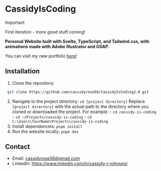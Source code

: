 # CassidyIsCoding

> [!IMPORTANT]
> First iteration - more good stuff coming!

**Personal Website built with Svelte, TypeScript, and Tailwind.css, with animations made with Adobe Illustrator and GSAP.**

You can visit my new portfolio [here!](https://www.cassidyiscoding.com/) 

## Installation

1. Clone the repository:

```sh
 git clone https://github.com/cassidyrose56/CassidyIsCoding2.0.git
```

2. Navigate to the project directory: `cd [project directory]`
   Replace `[project directory]` with the actual path to the directory where you cloned or downloaded the project. For example: - `cd cassidy-is-coding` - `cd ~/Projects/cassidy-is-coding` - `cd C:\Users\YourName\Projects\cassidy-is-coding`
3. Install dependencies: `pnpm install`
4. Run the website locally: `pnpm dev`

## Contact

- Email: cassidyrose56@gmail.com
- LinkedIn: https://www.linkedin.com/in/cassidy-r-johnson/
